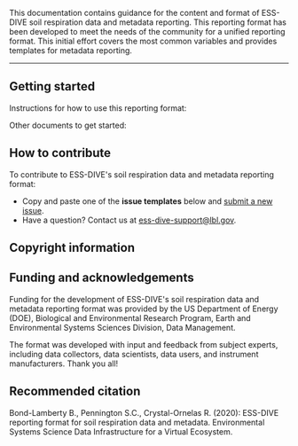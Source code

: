This documentation contains guidance for the content and format of ESS-DIVE soil respiration data and metadata reporting. This reporting format has been developed to meet the needs of the community for a unified reporting format. This initial effort covers the most common variables and provides templates for metadata reporting.

---

## Getting started

Instructions for how to use this reporting format:

Other documents to get started:

## How to contribute 

To contribute to ESS-DIVE's soil respiration data and metadata reporting format:

* Copy and paste one of the **issue templates** below and [submit a new issue](https://github.com/ess-dive-community/essdive-soil-respiration/issues/new).
* Have a question? Contact us at ess-dive-support@lbl.gov. 

## Copyright information

## Funding and acknowledgements

Funding for the development of ESS-DIVE's soil respiration data and metadata reporting format was provided by the US Department of Energy (DOE), Biological and Environmental Research Program, Earth and Environmental Systems Sciences Division, Data Management.

The format was developed with input and feedback from subject experts, including data collectors, data scientists, data users, and instrument manufacturers. Thank you all!

## Recommended citation

Bond-Lamberty B., Pennington S.C., Crystal-Ornelas R. (2020): ESS-DIVE reporting format for soil respiration data and metadata. Environmental Systems Science Data Infrastructure for a Virtual Ecosystem.
